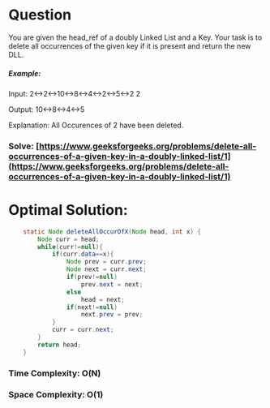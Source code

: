 # Question

You are given the head_ref of a doubly Linked List and a Key. Your task is to delete all occurrences of the given key if it is present and return the new DLL.



##### Example:

Input: 
2<->2<->10<->8<->4<->2<->5<->2
2

Output: 
10<->8<->4<->5

Explanation: 
All Occurences of 2 have been deleted.


### Solve: [https://www.geeksforgeeks.org/problems/delete-all-occurrences-of-a-given-key-in-a-doubly-linked-list/1](https://www.geeksforgeeks.org/problems/delete-all-occurrences-of-a-given-key-in-a-doubly-linked-list/1)
   


# Optimal Solution:  


``` java
    static Node deleteAllOccurOfX(Node head, int x) {
        Node curr = head;
        while(curr!=null){
            if(curr.data==x){
                Node prev = curr.prev;
                Node next = curr.next;
                if(prev!=null)
                    prev.next = next;
                else
                    head = next;
                if(next!=null)
                    next.prev = prev;
            }
            curr = curr.next;
        }
        return head;
    }
```
### Time Complexity: O(N)
### Space Complexity: O(1)
